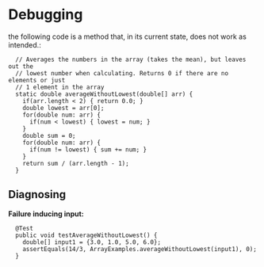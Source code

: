 # Debugging
the following code is a method that, in its current state, does not work as intended.:
```
  // Averages the numbers in the array (takes the mean), but leaves out the
  // lowest number when calculating. Returns 0 if there are no elements or just
  // 1 element in the array
  static double averageWithoutLowest(double[] arr) {
    if(arr.length < 2) { return 0.0; }
    double lowest = arr[0];
    for(double num: arr) {
      if(num < lowest) { lowest = num; }
    }
    double sum = 0;
    for(double num: arr) {
      if(num != lowest) { sum += num; }
    }
    return sum / (arr.length - 1);
  }

```
## Diagnosing
**Failure inducing input:** 
```
  @Test
  public void testAverageWithoutLowest() {
    double[] input1 = {3.0, 1.0, 5.0, 6.0};
    assertEquals(14/3, ArrayExamples.averageWithoutLowest(input1), 0);
  }
```
